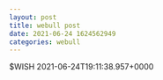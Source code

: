 ```yaml
--- 
layout: post 
title: webull post 
date: 2021-06-24 1624562949 
categories: webull 
--- 
```

$WISH	2021-06-24T19:11:38.957+0000